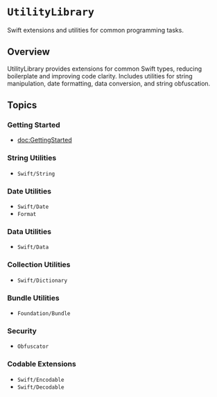 # ``UtilityLibrary``

Swift extensions and utilities for common programming tasks.

## Overview

UtilityLibrary provides extensions for common Swift types, reducing boilerplate and improving code clarity. Includes utilities for string manipulation, date formatting, data conversion, and string obfuscation.

## Topics

### Getting Started

- <doc:GettingStarted>

### String Utilities

- ``Swift/String``

### Date Utilities

- ``Swift/Date``
- ``Format``

### Data Utilities

- ``Swift/Data``

### Collection Utilities

- ``Swift/Dictionary``

### Bundle Utilities

- ``Foundation/Bundle``

### Security

- ``Obfuscator``

### Codable Extensions

- ``Swift/Encodable``
- ``Swift/Decodable``
